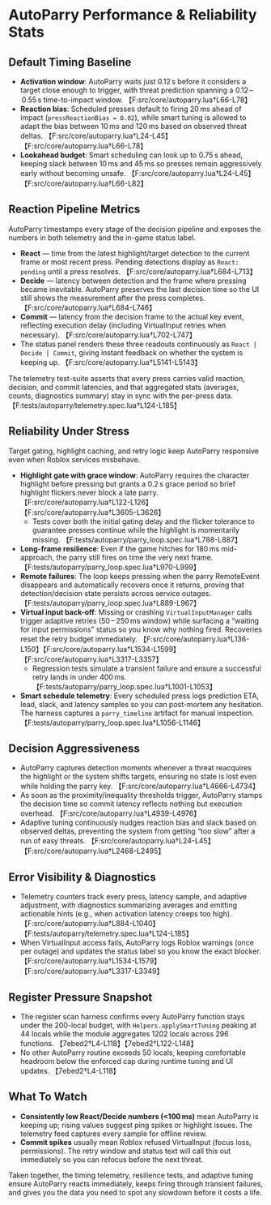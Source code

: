 # AutoParry Performance & Reliability Stats

## Default Timing Baseline
- **Activation window**: AutoParry waits just 0.12 s before it considers a target close enough to trigger, with threat prediction spanning a 0.12 – 0.55 s time-to-impact window. 【F:src/core/autoparry.lua†L66-L78】
- **Reaction bias**: Scheduled presses default to firing 20 ms ahead of impact (`pressReactionBias = 0.02`), while smart tuning is allowed to adapt the bias between 10 ms and 120 ms based on observed threat deltas. 【F:src/core/autoparry.lua†L24-L45】【F:src/core/autoparry.lua†L66-L78】
- **Lookahead budget**: Smart scheduling can look up to 0.75 s ahead, keeping slack between 10 ms and 45 ms so presses remain aggressively early without becoming unsafe. 【F:src/core/autoparry.lua†L24-L45】【F:src/core/autoparry.lua†L66-L82】

## Reaction Pipeline Metrics
AutoParry timestamps every stage of the decision pipeline and exposes the numbers in both telemetry and the in-game status label.

- **React** — time from the latest highlight/target detection to the current frame or most recent press. Pending detections display as `React: pending` until a press resolves. 【F:src/core/autoparry.lua†L684-L713】
- **Decide** — latency between detection and the frame where pressing became inevitable. AutoParry preserves the last decision time so the UI still shows the measurement after the press completes. 【F:src/core/autoparry.lua†L684-L746】
- **Commit** — latency from the decision frame to the actual key event, reflecting execution delay (including VirtualInput retries when necessary). 【F:src/core/autoparry.lua†L702-L747】
- The status panel renders these three readouts continuously as `React | Decide | Commit`, giving instant feedback on whether the system is keeping up. 【F:src/core/autoparry.lua†L5141-L5143】

The telemetry test-suite asserts that every press carries valid reaction, decision, and commit latencies, and that aggregated stats (averages, counts, diagnostics summary) stay in sync with the per-press data. 【F:tests/autoparry/telemetry.spec.lua†L124-L185】

## Reliability Under Stress
Target gating, highlight caching, and retry logic keep AutoParry responsive even when Roblox services misbehave.

- **Highlight gate with grace window**: AutoParry requires the character highlight before pressing but grants a 0.2 s grace period so brief highlight flickers never block a late parry. 【F:src/core/autoparry.lua†L122-L126】【F:src/core/autoparry.lua†L3605-L3626】
    - Tests cover both the initial gating delay and the flicker tolerance to guarantee presses continue while the highlight is momentarily missing. 【F:tests/autoparry/parry_loop.spec.lua†L788-L887】
- **Long-frame resilience**: Even if the game hitches for 180 ms mid-approach, the parry still fires on time the very next frame. 【F:tests/autoparry/parry_loop.spec.lua†L970-L999】
- **Remote failures**: The loop keeps pressing when the parry RemoteEvent disappears and automatically recovers once it returns, proving that detection/decision state persists across service outages. 【F:tests/autoparry/parry_loop.spec.lua†L889-L967】
- **Virtual input back-off**: Missing or crashing `VirtualInputManager` calls trigger adaptive retries (50 – 250 ms window) while surfacing a “waiting for input permissions” status so you know why nothing fired. Recoveries reset the retry budget immediately. 【F:src/core/autoparry.lua†L136-L150】【F:src/core/autoparry.lua†L1534-L1599】【F:src/core/autoparry.lua†L3317-L3357】
    - Regression tests simulate a transient failure and ensure a successful retry lands in under 400 ms. 【F:tests/autoparry/parry_loop.spec.lua†L1001-L1053】
- **Smart schedule telemetry**: Every scheduled press logs prediction ETA, lead, slack, and latency samples so you can post-mortem any hesitation. The harness captures a `parry_timeline` artifact for manual inspection. 【F:tests/autoparry/parry_loop.spec.lua†L1056-L1146】

## Decision Aggressiveness
- AutoParry captures detection moments whenever a threat reacquires the highlight or the system shifts targets, ensuring no state is lost even while holding the parry key. 【F:src/core/autoparry.lua†L4666-L4734】
- As soon as the proximity/inequality thresholds trigger, AutoParry stamps the decision time so commit latency reflects nothing but execution overhead. 【F:src/core/autoparry.lua†L4939-L4976】
- Adaptive tuning continuously nudges reaction bias and slack based on observed deltas, preventing the system from getting “too slow” after a run of easy threats. 【F:src/core/autoparry.lua†L24-L45】【F:src/core/autoparry.lua†L2468-L2495】

## Error Visibility & Diagnostics
- Telemetry counters track every press, latency sample, and adaptive adjustment, with diagnostics summarizing averages and emitting actionable hints (e.g., when activation latency creeps too high). 【F:src/core/autoparry.lua†L884-L1040】【F:tests/autoparry/telemetry.spec.lua†L124-L185】
- When VirtualInput access fails, AutoParry logs Roblox warnings (once per outage) and updates the status label so you know the exact blocker. 【F:src/core/autoparry.lua†L1534-L1579】【F:src/core/autoparry.lua†L3317-L3349】

## Register Pressure Snapshot
- The register scan harness confirms every AutoParry function stays under the 200-local budget, with `Helpers.applySmartTuning` peaking at 44 locals while the module aggregates 1202 locals across 296 functions. 【7ebed2†L4-L118】【7ebed2†L122-L148】
- No other AutoParry routine exceeds 50 locals, keeping comfortable headroom below the enforced cap during runtime tuning and UI updates. 【7ebed2†L4-L118】

## What To Watch
- **Consistently low React/Decide numbers (<100 ms)** mean AutoParry is keeping up; rising values suggest ping spikes or highlight issues. The telemetry feed captures every sample for offline review.
- **Commit spikes** usually mean Roblox refused VirtualInput (focus loss, permissions). The retry window and status text will call this out immediately so you can refocus before the next threat.

Taken together, the timing telemetry, resilience tests, and adaptive tuning ensure AutoParry reacts immediately, keeps firing through transient failures, and gives you the data you need to spot any slowdown before it costs a life.
